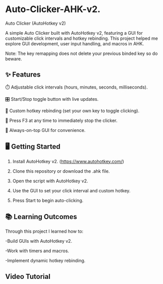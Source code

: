 # Auto-Clicker-AHK-v2.
Auto Clicker (AutoHotkey v2)

A simple Auto Clicker built with AutoHotkey v2, featuring a GUI for customizable click intervals and hotkey rebinding. This project helped me explore GUI development, user input handling, and macros in AHK. 

Note: The key remapping does not delete your previous binded key so do beware.

## **✨ Features**
⏱️ Adjustable click intervals (hours, minutes, seconds, milliseconds).

🎛️ Start/Stop toggle button with live updates.

🎹 Custom hotkey rebinding (set your own key to toggle clicking).

🛑 Press F3 at any time to immediately stop the clicker.

📌 Always-on-top GUI for convenience.

## **🖥️ Getting Started**

1. Install AutoHotkey v2. (https://www.autohotkey.com/)

2. Clone this repository or download the .ahk file.

3. Open the script with AutoHotkey v2.

4. Use the GUI to set your click interval and custom hotkey.

5. Press Start to begin auto-clicking.

## **📚 Learning Outcomes**

Through this project I learned how to:

-Build GUIs with AutoHotkey v2.

-Work with timers and macros.

-Implement dynamic hotkey rebinding. 

## Video Tutorial


